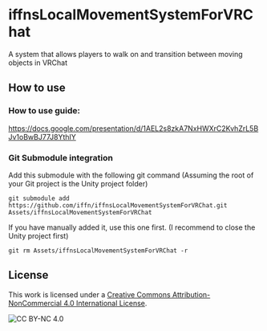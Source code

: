 # iffnsLocalMovementSystemForVRChat
 A system that allows players to walk on and transition between moving objects in VRChat

## How to use
### How to use guide:
https://docs.google.com/presentation/d/1AEL2s8zkA7NxHWXrC2KvhZrL5BJv1oBwBJ77J8YthIY

### Git Submodule integration
Add this submodule with the following git command (Assuming the root of your Git project is the Unity project folder)
```
git submodule add https://github.com/iffn/iffnsLocalMovementSystemForVRChat.git Assets/iffnsLocalMovementSystemForVRChat
```

If you have manually added it, use this one first. (I recommend to close the Unity project first)
```
git rm Assets/iffnsLocalMovementSystemForVRChat -r
```
## License
This work is licensed under a [Creative Commons Attribution-NonCommercial 4.0 International License](https://creativecommons.org/licenses/by-nc/4.0/).

![CC BY-NC 4.0](https://i.creativecommons.org/l/by-nc/4.0/88x31.png)